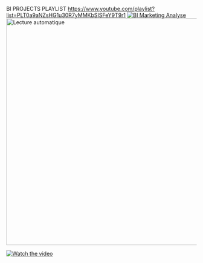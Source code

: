 
BI PROJECTS PLAYLIST
https://www.youtube.com/playlist?list=PLT0a9aNZsHG1u30R7yMMKbSISFeY9T9r1
[![BI Marketing Analyse](https://img.youtube.com/vi/_ELANdkI6Yc/.jpg)](https://www.youtube.com/watch?v=_ELANdkI6Yc)
<a href="https://www.youtube.com/watch?v=_ELANdkI6Yc?autoplay=1" target="_blank">
  <img src="https://img.youtube.com/vi/_ELANdkI6Yc/0.jpg" alt="Lecture automatique" width="600" />
</a>


[![Watch the video](https://img.youtube.com/vi/_ELANdkI6Yc/maxresdefault.jpg)](https://youtu.be/_ELANdkI6Yc)


